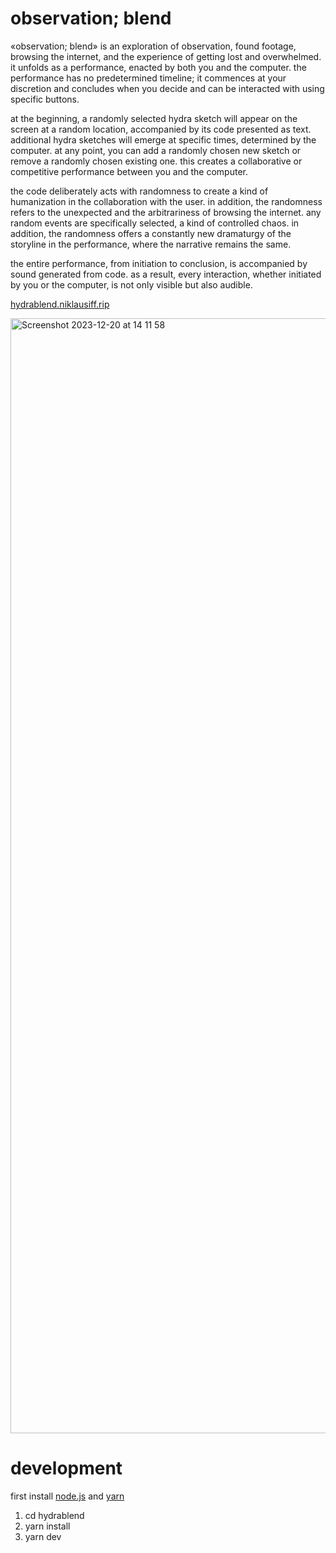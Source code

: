 # observation; blend

«observation; blend» is an exploration of observation, found footage, browsing the internet, and the experience of getting lost and overwhelmed. it unfolds as a performance, enacted by both you and the computer. the performance has no predetermined timeline; it commences at your discretion and concludes when you decide and can be interacted with using specific buttons.

at the beginning, a randomly selected hydra sketch will appear on the screen at a random location, accompanied by its code presented as text. additional hydra sketches will emerge at specific times, determined by the computer. at any point, you can add a randomly chosen new sketch or remove a randomly chosen existing one. this creates a collaborative or competitive performance between you and the computer.

the code deliberately acts with randomness to create a kind of humanization in the collaboration with the user. in addition, the randomness refers to the unexpected and the arbitrariness of browsing the internet. any random events are specifically selected, a kind of controlled chaos. in addition, the randomness offers a constantly new dramaturgy of the storyline in the performance, where the narrative remains the same.

the entire performance, from initiation to conclusion, is accompanied by sound generated from code. as a result, every interaction, whether initiated by you or the computer, is not only visible but also audible.

[hydrablend.niklausiff.rip](https://hydrablend.niklausiff.rip/)

<img width="1784" alt="Screenshot 2023-12-20 at 14 11 58" src="https://github.com/nikischwdrtr/hydraBlend/assets/40233850/de61dd45-f95a-4aa8-9ed4-922ab99c7077">

# development

first install [node.js](https://nodejs.org) and [yarn](https://classic.yarnpkg.com)

1. cd hydrablend
2. yarn install
3. yarn dev
